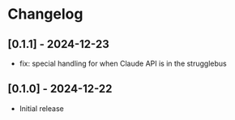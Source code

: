 # Changelog

## [0.1.1] - 2024-12-23

- fix: special handling for when Claude API is in the strugglebus

## [0.1.0] - 2024-12-22

- Initial release
